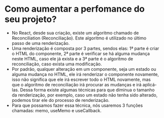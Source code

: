# Como aumentar a perfomance do seu projeto?

* No React, desde sua criação, existe um algoritmo chamado de Reconciliation 
(Reconciliação). Este algoritmo é utilizado no último passo de uma renderização.
* Uma renderização é composta por 3 partes, sendos elas: 1ª parte é criar o HTML
do componente, 2ª parte é verificar se há alguma mudança neste HTML, caso ele já
exista e a 3ª parte é o algoritmo de reconciliação, caso exista uma modificação.
* Por padrão, qualquer alteração em um componente, seja um estado ou alguma
mudança no HTML, ele irá renderizar o componente novamente, isso não significa
que ele irá escrever todo o HTML novamente, mas que o algoritmo de reconciliação
irá procurar as mudanças e irá aplicá-las. Dessa forma existe algumas técnicas
para que diminua o tamanho da renderização, por exemplo, caso um estado não
tenha sido alterado, podemos tirar ele do processo de renderização.
* Para que possamos fazer essa técnica, nós usaremos 3 funções chamadas: memo,
useMemo e useCallback.